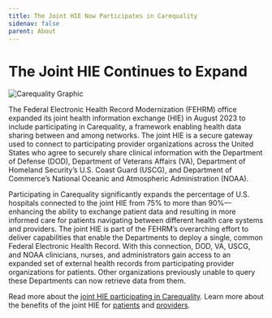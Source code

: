 ```yaml
---
title: The Joint HIE Now Participates in Carequality
sidenav: false
parent: About
---
```

# **The Joint HIE Continues to Expand**

![Carequality Graphic](../images/carequality-graphic_082223-03.png)

The Federal Electronic Health Record Modernization (FEHRM) office expanded its joint health information exchange (HIE) in August 2023 to include participating in Carequality, a framework enabling health data sharing between and among networks. The joint HIE is a secure gateway used to connect to participating provider organizations across the United States who agree to securely share clinical information with the Department of Defense (DOD), Department of Veterans Affairs (VA), Department of Homeland Security’s U.S. Coast Guard (USCG), and Department of Commerce’s National Oceanic and Atmospheric Administration (NOAA).

Participating in Carequality significantly expands the percentage of U.S. hospitals connected to the joint HIE from 75% to more than 90%—enhancing the ability to exchange patient data and resulting in more informed care for patients navigating between different health care systems and providers. The joint HIE is part of the FEHRM’s overarching effort to deliver capabilities that enable the Departments to deploy a single, common Federal Electronic Health Record. With this connection, DOD, VA, USCG, and NOAA clinicians, nurses, and administrators gain access to an expanded set of external health records from participating provider organizations for patients. Other organizations previously unable to query these Departments can now retrieve data from them.

Read more about the [joint HIE participating in Carequality](https://www.health.mil/News/Dvids-Articles/2023/09/13/news453324). Learn more about the benefits of the joint HIE for [patients](https://www.fehrm.gov/learn-about-the-joint-hie/) and [providers](https://www.fehrm.gov/join-the-joint-hie/).
